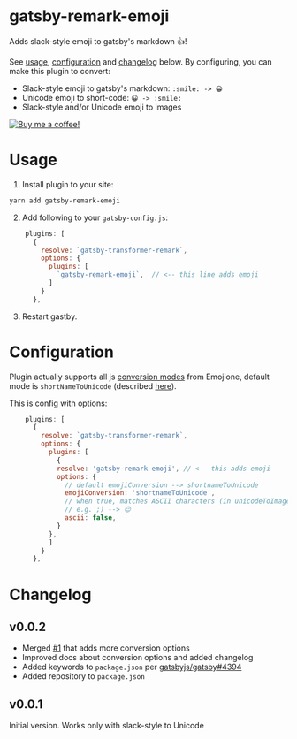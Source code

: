 # gatsby-remark-emoji

Adds slack-style emoji to gatsby's markdown 👍!

See [usage](#usage), [configuration](#configuration) and [changelog](#changelog) below. By configuring, you can make this plugin to convert:
- Slack-style emoji to gatsby's markdown: `:smile: -> 😀`
- Unicode emoji to short-code: `😀 -> :smile:`
- Slack-style and/or Unicode emoji to images

[![Buy me a coffee!](https://www.buymeacoffee.com/assets/img/custom_images/yellow_img.png)](https://www.buymeacoffee.com/rm)

# Usage

1.  Install plugin to your site:

```bash
yarn add gatsby-remark-emoji
```

2. Add following to your `gatsby-config.js`:
```js
    plugins: [      
      {
        resolve: `gatsby-transformer-remark`,
        options: {
          plugins: [
            `gatsby-remark-emoji`,  // <-- this line adds emoji
          ]
        }
      },
```

3.  Restart gastby.

# Configuration

Plugin actually supports all js [conversion modes](https://demos.emojione.com/latest/index.html#js) from Emojione, default mode is `shortNameToUnicode` (described [here](https://demos.emojione.com/latest/shortnametounicode.html)). 

This is config with options:

```js
    plugins: [
      {
        resolve: `gatsby-transformer-remark`,
        options: {
          plugins: [
            {
            resolve: 'gatsby-remark-emoji', // <-- this adds emoji
            options: {
              // default emojiConversion --> shortnameToUnicode
              emojiConversion: 'shortnameToUnicode',
              // when true, matches ASCII characters (in unicodeToImage and shortnameToImage)
              // e.g. ;) --> 😉
              ascii: false,
            }
          },
          ]
        }
      },
```

# Changelog

## v0.0.2
- Merged [#1](https://github.com/Rulikkk/gatsby-remark-emoji/pull/1) that adds more conversion options
- Improved docs about conversion options and added changelog
- Added keywords to `package.json` per [gatsbyjs/gatsby#4394](https://github.com/gatsbyjs/gatsby/issues/4394)
- Added repository to `package.json`

## v0.0.1
Initial version. Works only with slack-style to Unicode
